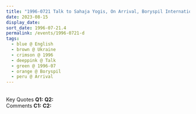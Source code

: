 ```yaml
---
title: "1996-0721 Talk to Sahaja Yogis, On Arrival, Boryspil International Airport, Boryspil (38 kms ESE of Kiev), Ukraine"
date: 2023-08-15
display_date: 
sort_date: 1996-07-21.4
permalink: /events/1996-0721-d
tags:
  - blue @ English
  - brown @ Ukraine
  - crimson @ 1996
  - deeppink @ Talk
  - green @ 1996-07
  - orange @ Boryspil
  - peru @ Arrival
---
```


<br>

<wave-list>
  <list-title color="DarkSeaGreen" width="55">Key Quotes</list-title>
  <list-item color="BlanchedAlmond" width="280"><b>Q1:</b> <i></i></list-item>
  <list-item color="Lavender" width="280"><b>Q2:</b> <i></i></list-item>
</wave-list>

<br>

<wave-list>
  <list-title color="DarkSeaGreen" width="55">Comments</list-title>
  <list-item color="BlanchedAlmond" width="280"><b>C1:</b> <i></i></list-item>
  <list-item color="Lavender" width="280"><b>C2:</b> <i></i></list-item>
</wave-list>